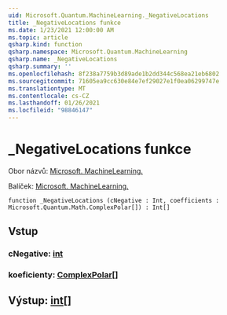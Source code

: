 ```yaml
---
uid: Microsoft.Quantum.MachineLearning._NegativeLocations
title: _NegativeLocations funkce
ms.date: 1/23/2021 12:00:00 AM
ms.topic: article
qsharp.kind: function
qsharp.namespace: Microsoft.Quantum.MachineLearning
qsharp.name: _NegativeLocations
qsharp.summary: ''
ms.openlocfilehash: 8f238a7759b3d89ade1b2dd344c568ea21eb6802
ms.sourcegitcommit: 71605ea9cc630e84e7ef29027e1f0ea06299747e
ms.translationtype: MT
ms.contentlocale: cs-CZ
ms.lasthandoff: 01/26/2021
ms.locfileid: "98846147"
---
```

# <a name="_negativelocations-function"></a>_NegativeLocations funkce

Obor názvů: [Microsoft. MachineLearning.](xref:Microsoft.Quantum.MachineLearning)

Balíček: [Microsoft. MachineLearning.](https://nuget.org/packages/Microsoft.Quantum.MachineLearning)




```qsharp
function _NegativeLocations (cNegative : Int, coefficients : Microsoft.Quantum.Math.ComplexPolar[]) : Int[]
```


## <a name="input"></a>Vstup

### <a name="cnegative--int"></a>cNegative: [int](xref:microsoft.quantum.lang-ref.int)




### <a name="coefficients--complexpolar"></a>koeficienty: [ComplexPolar](xref:Microsoft.Quantum.Math.ComplexPolar)[]





## <a name="output--int"></a>Výstup: [int](xref:microsoft.quantum.lang-ref.int)[]

